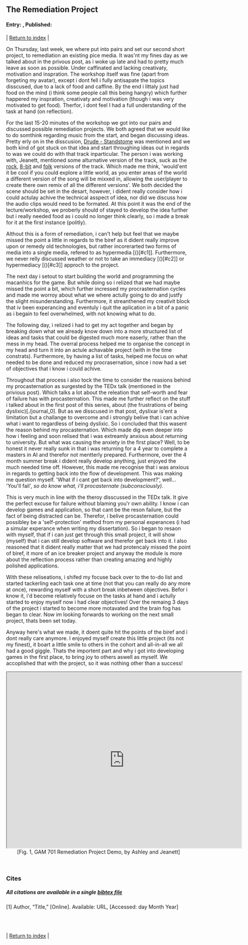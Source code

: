 ## The Remediation Project
#### Entry: <span id="index"></span>, Published: <span id="published"></span>

<span class="priv_entry" style="display: inline;"></span>
| 
[Return to index](../)
| 
<span class="next_entry" style="display: inline;"></span>

On Thursday, last week, we where put into pairs and set our second short project, to remediation an existing pice media. It was'nt my fines day as we talked about in the privous post, as i woke up late and had to pretty much leave as soon as possible. Under caffinated and lacking creativaty, motivation and inspration. The workshop itself was fine (apart from forgeting my avatar), except i dont fell i fully antisapate the topics disscused, due to a lack of food and caffine. By the end i littaly just had food on the mind (i think some people call this being hangry) which further happered my inspration, creativaty and motivation (though i was very motivated to get food). Therfor, i dont feel I had a full understanding of the task at hand (on reflection).

For the last 15-20 minutes of the workshop we got into our pairs and discussed possible remediation projects. We both agreed that we would like to do somthink regarding music from the start, and began discussing ideas. Pretty erly on in the disscusion, [Drude - Standstome](https://www.youtube.com/watch?v=y6120QOlsfU) was mentioned and we both kind of got stuck on that idea and start throughing ideas out in regards to was we could do with that track inparticular. The person i was working with, Jeanett, mentioned some alturnative version of the track, suck as the [rock](https://www.youtube.com/watch?v=LNDwcPB3HLY), [8-bit](https://www.youtube.com/watch?v=f4ERRGkGtpo) and [folk](https://www.youtube.com/watch?v=lAqo2N06e3w) versions of the track. Which made me think, 'would'ent it be cool if you could explore a little world, as you enter areas of the world a different version of the song will be mixxed in, allowing the user/player to create there own remix of all the different versions'. We both decided the scene should be set in the desart, however, i dident really consider how i could actulay achive the technical asspect of idea, nor did we discuss how the audio clips would need to be formated. At this point it was the end of the lecture/workshop, we proberly should of stayed to develop the idea further but i really needed food as i could no longer think clearly, so i made a break for it at the first instance (politly).

Althout this is a form of remediation, i can't help but feel that we maybe missed the point a little in regards to the biref as it dident really improve upon or remedy old technologies, but rather incorerarted two forms of media into a single media, refered to as hypermedia [()[#c1]]. Furthermore, we never relly discussed weather or not to take an immediacy [()[#c2]] or hypermediacy [()[#c3]] approch to the project.

The next day i setout to start building the world and programming the macanhics for the game. But while doing so i relized that we had maybe missed the point a bit, which further incressed my procrasternation cycles and made me worroy about what we where actully going to do and justfy the slight misunderstanding. Furthermore, it streanthened my creativit block that iv been experancing and eventuly i quit the aplication in a bit of a panic as i begain to feel overwhelmed, with not knowing what to do.

The following day, i relized i had to get my act together and began by breaking down what we already know down into a more structured list of ideas and tasks that could be digested much more easerly, rather than the mess in my head. The overral process helped me to organise the concept in my head and turn it into an actule achavable project (with in the time constrats). Furthermore, by having a list of tasks, helped me focus on what needed to be done and reduced my procrasernation, since i now had a set of objectives that i know i could achive.

Throughout that process i also tock the time to consider the reasions behind my procasternation as surgested by the TEDx talk (mentioned in the privious post). Which talks a lot about the releation that self-worth and fear of failure has with procasternation. This made me further reflect on the stuff i talked about in the first post of this series, about (the frustrations of being dyslixic)[./journal_0]. But as we disscused in that post, dyslixar is'ent a limitation but a challange to overcome and i strongly belive that i can achive what i want to regardless of being dyslixic. So i concluded that this wasent the reason behind my procasternation. Which made dig even deeper into how i feeling and soon relised that i was extreamly anxious about returning to university. But what was causing the anxiety in the first place? Well, to be honest it never really sunk in that i was returning for a 4 year to complete a masters in AI and therefor not mentterly prepared. Furthermore, over the 4 month summer break i dident really develop anything, just enjoyed the much needed time off. However, this made me recognise that i was anxious in regards to getting back into the flow of development. This was making me question myself. 'What if i cant get back into development?', well... 'You'll fail', *so do know what, i'll procasternate (subconsciously)*. 

This is very much in line with the theroy disscussed in the TEDx talk. It give the perfect excuse for failure without blaming you'r own ability. I know i can develop games and application, so that cant be the reson failure, but the fact of being distracted can be. Therefor, i belive procasternation could possibley be a 'self-protection' method from my personal experances (i had a simular experance when writing my dissertation). So i began to resaon with myself, that if i can just get through this small project, it will show (myself) that i can still develop software and therefor get back into it. I also reasoned that it dident really matter that we had protencaly missed the point of biref, it more of an ice breaker project and anyway the module is more about the reflection process rather than creating amazing and highly polished applications. 

With these reliseations, i shifed my focuse back over to the to-do list and started tackerling each task one at time (not that you can really do any more at once), rewarding myself with a short break inbetween objectives. Befor i know it, i'd become relatively focuse on the tasks at hand and i actully started to enjoy myself now i had clear objectives! Over the remaing 3 days of the project i started to become more motavated and the brain fog has began to clear. Now im looking forwards to working on the next small project, thats been set today.

Anyway here's what we made, it doent quite hit the points of the biref and i dont really care anymore. I enjoyed myself create this little project (its not my finest), it boart a little smile to others in the cohort and all-in-all we all had a good giggle. Thats the importent part and why i got into developing games in the first place, to bring joy to others aswell as myself. We accoplished that with the project, so it was nothing other than a success!

<p style="text-align: center">
    <iframe src="https://drive.google.com/file/d/1VHpXGfSH7KsTARnTeHi03y6g2yowc2jW/preview" width="640" height="480" allow="autoplay"></iframe>
    [Fig. 1, GAM 701 Remediation Project Demo, by Ashley and Jeanett]
</p>

<br />

### Cites
##### All citations are available in a single [bibtex file](../references.bib)

<p id="c1">
[1] Author, “Title,” [Online]. Available: URL, [Accessed: day Month Year] 
</p>

<br />
<br />

<span class="priv_entry" style="display: inline;"></span>
| 
[Return to index](../)
| 
<span class="next_entry" style="display: inline;"></span>

<script>
// Store the entry id and published values in a JS script, to make life easier with updateing links.
entry_id  = 2
published = "28-09-2021" 
week = 2

document.getElementById("index").innerHTML = entry_id
document.getElementById("published").innerHTML   = `${published} (Week: ${week})`


next_page = "journal_"+ (entry_id + 1)
priv_page = "journal_"+ (entry_id - 1)

next_links = document.getElementsByClassName("next_entry")
priv_links = document.getElementsByClassName("priv_entry")

// atempt to fetch the next page. 
// if we get an ok responce display the next links, 
// otherwise we have most likely reaced the end.
fetch('./'+next_page+'.html')
    .then (
        responce => {
        if ( responce.ok ) 
            for ( let i in next_links )
                next_links[i].innerHTML = '<a href="./'+next_page+'">Next ></a>'
        }
    )

// only display the priv page link if we have gone past the first page.
// theres no need to fetch the prv page, since we know the min id is 0
if (entry_id > 0)
    for ( let i in priv_links )
        priv_links[i].innerHTML = '<a href="./'+priv_page+'">< Priv</a>'


</script>